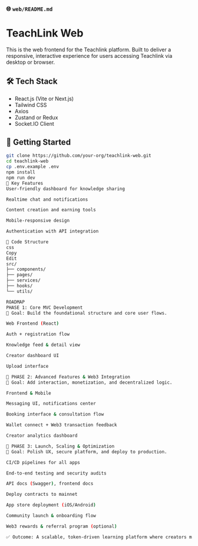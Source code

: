 
### 🌐 `web/README.md`


# TeachLink Web

This is the web frontend for the Teachlink platform. Built to deliver a responsive, interactive experience for users accessing Teachlink via desktop or browser.

## 🛠 Tech Stack
- React.js (Vite or Next.js)
- Tailwind CSS
- Axios
- Zustand or Redux
- Socket.IO Client

## 🔧 Getting Started

```bash
git clone https://github.com/your-org/teachlink-web.git
cd teachlink-web
cp .env.example .env
npm install
npm run dev
🧩 Key Features
User-friendly dashboard for knowledge sharing

Realtime chat and notifications

Content creation and earning tools

Mobile-responsive design

Authentication with API integration

🧼 Code Structure
css
Copy
Edit
src/
├── components/
├── pages/
├── services/
├── hooks/
└── utils/

ROADMAP
PHASE 1: Core MVC Development
🎯 Goal: Build the foundational structure and core user flows.

Web Frontend (React)

Auth + registration flow

Knowledge feed & detail view

Creator dashboard UI

Upload interface

🔹 PHASE 2: Advanced Features & Web3 Integration
🎯 Goal: Add interaction, monetization, and decentralized logic.

Frontend & Mobile

Messaging UI, notifications center

Booking interface & consultation flow

Wallet connect + Web3 transaction feedback

Creator analytics dashboard

🔹 PHASE 3: Launch, Scaling & Optimization
🎯 Goal: Polish UX, secure platform, and deploy to production.

CI/CD pipelines for all apps

End-to-end testing and security audits

API docs (Swagger), frontend docs

Deploy contracts to mainnet

App store deployment (iOS/Android)

Community launch & onboarding flow

Web3 rewards & referral program (optional)

✅ Outcome: A scalable, token-driven learning platform where creators monetize knowledge, learners access premium content, and all users interact securely — powered by Web2 + Web3.


